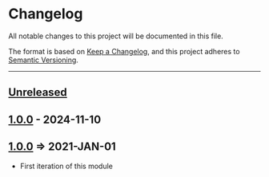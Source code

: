 # Changelog

All notable changes to this project will be documented in this file.

The format is based on [Keep a Changelog](https://keepachangelog.com/en/1.0.0/),
and this project adheres to [Semantic Versioning](https://semver.org/spec/v2.0.0.html).

* * *

## [Unreleased]

## [1.0.0] - 2024-11-10

## [1.0.0] => 2021-JAN-01

- First iteration of this module

[Unreleased]: https://github.com/coldbox-modules/cbotel/compare/v1.0.0...HEAD

[1.0.0]: https://github.com/coldbox-modules/cbotel/compare/82f2a929ff5e72c52ee0341933d1459191a04017...v1.0.0
